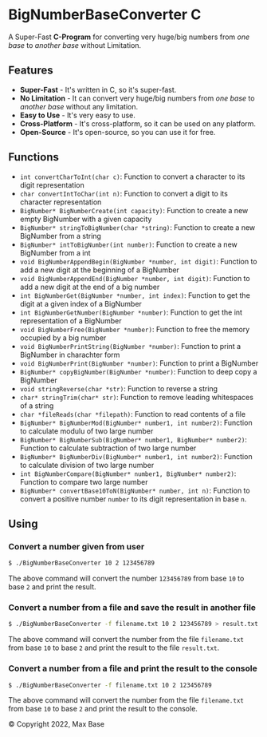 # BigNumberBaseConverter C

A Super-Fast **C-Program** for converting very huge/big numbers from _one base_ to _another base_ without Limitation.

## Features

- **Super-Fast** - It's written in C, so it's super-fast.
- **No Limitation** - It can convert very huge/big numbers from _one base_ to _another base_ without any limitation.
- **Easy to Use** - It's very easy to use.
- **Cross-Platform** - It's cross-platform, so it can be used on any platform.
- **Open-Source** - It's open-source, so you can use it for free.

## Functions

- `int convertCharToInt(char c)`: Function to convert a character to its digit representation
- `char convertIntToChar(int n)`: Function to convert a digit to its character representation
- `BigNumber* BigNumberCreate(int capacity)`: Function to create a new empty BigNumber with a given capacity
- `BigNumber* stringToBigNumber(char *string)`: Function to create a new BigNumber from a string
- `BigNumber* intToBigNumber(int number)`: Function to create a new BigNumber from a int
- `void BigNumberAppendBegin(BigNumber *number, int digit)`: Function to add a new digit at the beginning of a BigNumber
- `void BigNumberAppendEnd(BigNumber *number, int digit)`: Function to add a new digit at the end of a big number
- `int BigNumberGet(BigNumber *number, int index)`: Function to get the digit at a given index of a BigNumber
- `int BigNumberGetNumber(BigNumber *number)`: Function to get the int representation of a BigNumber
- `void BigNumberFree(BigNumber *number)`: Function to free the memory occupied by a big number
- `void BigNumberPrintString(BigNumber *number)`: Function to print a BigNumber in charachter form
- `void BigNumberPrint(BigNumber *number)`: Function to print a BigNumber
- `BigNumber* copyBigNumber(BigNumber *number)`: Function to deep copy a BigNumber
- `void stringReverse(char *str)`: Function to reverse a string
- `char* stringTrim(char* str)`: Function to remove leading whitespaces of a string
- `char *fileReads(char *filepath)`: Function to read contents of a file
- `BigNumber* BigNumberMod(BigNumber* number1, int number2)`: Function to calculate modulu of two large number
- `BigNumber* BigNumberSub(BigNumber* number1, BigNumber* number2)`: Function to calculate subtraction of two large number
- `BigNumber* BigNumberDiv(BigNumber* number1, int number2)`: Function to calculate division of two large number
- `int BigNumberCompare(BigNumber* number1, BigNumber* number2)`: Function to compare two large number
- `BigNumber* convertBase10ToN(BigNumber* number, int n)`: Function to convert a positive number `number` to its digit representation in base `n`.

## Using

### Convert a number given from user

```bash
$ ./BigNumberBaseConverter 10 2 123456789
```

The above command will convert the number `123456789` from base `10` to base `2` and print the result.

### Convert a number from a file and save the result in another file

```bash
$ ./BigNumberBaseConverter -f filename.txt 10 2 123456789 > result.txt
```

The above command will convert the number from the file `filename.txt` from base `10` to base `2` and print the result to the file `result.txt`.

### Convert a number from a file and print the result to the console

```bash
$ ./BigNumberBaseConverter -f filename.txt 10 2 123456789
```

The above command will convert the number from the file `filename.txt` from base `10` to base `2` and print the result to the console.

© Copyright 2022, Max Base
